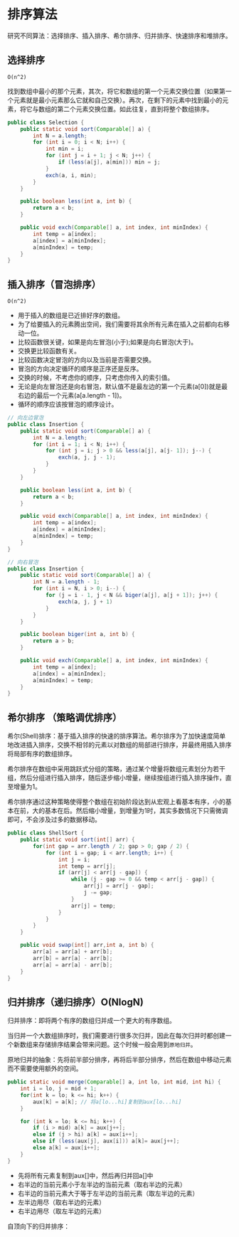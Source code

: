 # 排序算法

研究不同算法：选择排序、插入排序、希尔排序、归并排序、快速排序和堆排序。

## 选择排序

`O(n^2)`

找到数组中最小的那个元素，其次，将它和数组的第一个元素交换位置（如果第一个元素就是最小元素那么它就和自己交换）。再次，在剩下的元素中找到最小的元素，将它与数组的第二个元素交换位置。如此往复，直到将整个数组排序。

```java
public class Selection {
    public static void sort(Comparable[] a) {
        int N = a.length;
        for (int i = 0; i < N; i++) {
            int min = i;
            for (int j = i + 1; j < N; j++) {
                if (less(a[j], a[min])) min = j;
            }
            exch(a, i, min);
        }
    }

    public boolean less(int a, int b) {
        return a < b;
    }

    public void exch(Comparable[] a, int index, int minIndex) {
        int temp = a[index];
        a[index] = a[minIndex];
        a[minIndex] = temp;
    }
}
```

## 插入排序（冒泡排序）

`O(n^2)`

- 用于插入的数组是已近排好序的数组。
- 为了给要插入的元素腾出空间，我们需要将其余所有元素在插入之前都向右移动一位。
- 比较函数很关键，如果是向左冒泡(小于);如果是向右冒泡(大于)。
- 交换更比较函数有关。
- 比较函数决定冒泡的方向以及当前是否需要交换。
- 冒泡的方向决定循环的顺序是正序还是反序。
- 交换的时候，不考虑你的顺序，只考虑你传入的索引值。
- 无论是向左冒泡还是向右冒泡，默认值不是最左边的第一个元素(a[0])就是最右边的最后一个元素(a[a.length - 1])。
- 循环的顺序应该按冒泡的顺序设计。

```java
// 向左边冒泡
public class Insertion {
    public static void sort(Comparable[] a) {
        int N = a.length;
        for (int i = 1; i < N; i++) {
            for (int j = i; j > 0 && less(a[j], a[j- 1]); j--) {
                exch(a, j, j - 1);
            }
        }
    }

    public boolean less(int a, int b) {
        return a < b;
    }

    public void exch(Comparable[] a, int index, int minIndex) {
        int temp = a[index];
        a[index] = a[minIndex];
        a[minIndex] = temp;
    }
}

// 向右冒泡
public class Insertion {
    public static void sort(Comparable[] a) {
        int N = a.length - 1;
        for (int i = N, i > 0; i--) {
            for (j = i - 1, j < N && biger(a[j], a[j + 1]); j++) {
                exch(a, j, j + 1)
            }
        }
    }

    public boolean biger(int a, int b) {
        return a > b;
    }

    public void exch(Comparable[] a, int index, int minIndex) {
        int temp = a[index];
        a[index] = a[minIndex];
        a[minIndex] = temp;
    }
}
```

## 希尔排序 （策略调优排序）

希尔(Shell)排序：基于插入排序的快速的排序算法。希尔排序为了加快速度简单地改进插入排序，交换不相邻的元素以对数组的局部进行排序，并最终用插入排序将局部有序的数组排序。

希尔排序在数组中采用跳跃式分组的策略，通过某个增量将数组元素划分为若干组，然后分组进行插入排序，随后逐步缩小增量，继续按组进行插入排序操作，直至增量为1。

希尔排序通过这种策略使得整个数组在初始阶段达到从宏观上看基本有序，小的基本在前，大的基本在后。然后缩小增量，到增量为1时，其实多数情况下只需微调即可，不会涉及过多的数据移动。

```java
public class ShellSort {
    public static void sort(int[] arr) {
        for(int gap = arr.length / 2; gap > 0; gap / 2) {
            for (int i = gap; i < arr.length; i++) {
                int j = i;
                int temp = arr[j];
                if (arr[j] < arr[j - gap]) {
                    while (j - gap >= 0 && temp < arr[j - gap]) {
                        arr[j] = arr[j - gap];
                        j -= gap;
                    }
                    arr[j] = temp;
                }
            }
        }
    }

    public void swap(int[] arr,int a, int b) {
        arr[a] = arr[a] + arr[b];
        arr[b] = arr[a] - arr[b];
        arr[a] = arr[a] - arr[b];
    }
}
```

## 归并排序（递归排序）O(NlogN)

归并排序：即将两个有序的数组归并成一个更大的有序数组。

当归并一个大数组排序时，我们需要进行很多次归并，因此在每次归并时都创建一个新数组来存储排序结果会带来问题。这个时候一般会用到`原地归并`。

原地归并的抽象：先将前半部分排序，再将后半部分排序，然后在数组中移动元素而不需要使用额外的空间。

```java
public static void merge(Comparable[] a, int lo, int mid, int hi) {
    int i = lo, j = mid + 1;
    for(int k = lo; k <= hi; k++) {
        aux[k] = a[k]; // 将a[lo...hi]复制到aux[lo...hi]
    }

    for (int k = lo; k <= hi; k++) {
        if (i > mid) a[k] = aux[j++];
        else if (j > hi) a[k] = aux[i++];
        else if (less(aux[j], aux[i])) a[k]= aux[j++];
        else a[k] = aux[i++];
    }
}
```

- 先将所有元素复制到aux[]中，然后再归并回a[]中
- 右半边的当前元素小于左半边的当前元素（取右半边的元素）
- 右半边的当前元素大于等于左半边的当前元素（取左半边的元素）
- 左半边用尽（取右半边的元素）
- 右半边用尽（取左半边的元素）

自顶向下的归并排序：
